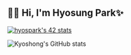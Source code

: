 
<!--
- 🔭 I’m currently working on ...
- 👯 I’m looking to collaborate on ...
- 🤔 I’m looking for help with ...
- 💬 Ask me about ...
- 📫 How to reach me: ...
- 😄 Pronouns: ...
- ⚡ Fun fact: ...-->
## 🙌🏼 Hi,  I'm Hyosung Park✨      
  
    
    

<!--[Notion](https://www.notion.so/Hyo-s-a5f051fe47964b429e26812910299dd7)   
[DevBlog](https://hyos-inside.tistory.com/)-->

 

<!-- 👩🏻‍💻 I’m interested in `c/c++` `Java` `Spring` `Docker` `React`
 -->
 
[![hyospark's 42 stats](https://badge42.vercel.app/api/v2/cl2bjr11f005409mgzlhsj8zb/stats?cursusId=21&coalitionId=86)](https://github.com/JaeSeoKim/badge42)

![Kyoshong's GitHub stats](https://github-readme-stats.vercel.app/api?username=kyoshong&show_icons=true&theme=tokyonight&count_private=true)
<!-- 
 👩🏻‍💻  
![](https://img.shields.io/badge/Springboot-6DB33F?style=flat-square&logo=springboot&logoColor=white)
![](https://img.shields.io/badge/Java-007396?style=flat-square&logo=Java&logoColor=white)
![](https://img.shields.io/badge/Node.js-339933?style=flat-square&logo=nodedotjs&logoColor=white)
![](https://img.shields.io/badge/%20C/C++%20%20-A8B9CC?style=flat-square&logo=cplusplus&logoColor=white)
![](https://img.shields.io/badge/JavaScript-F7DF1E?style=flat-square&logo=JavaScript&logoColor=white)
![](https://img.shields.io/badge/TypeScript-3178C6?style=flat-square&logo=typescript&logoColor=white)
![](https://img.shields.io/badge/MySQL-4479A1?style=flat-square&logo=MySQL&logoColor=white) -->


